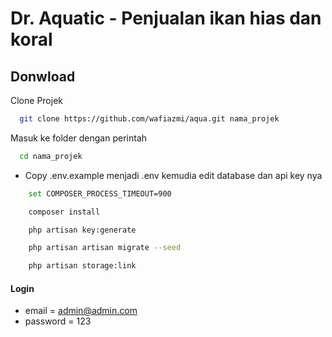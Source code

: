 # Dr. Aquatic - Penjualan ikan hias dan koral 


## Donwload

Clone Projek

```bash
  git clone https://github.com/wafiazmi/aqua.git nama_projek
```

Masuk ke folder dengan perintah

```bash
  cd nama_projek
```

-   Copy .env.example menjadi .env kemudia edit database dan api key nya
```bash
    set COMPOSER_PROCESS_TIMEOUT=900
```
```bash
    composer install
```

```bash
    php artisan key:generate
```

```bash
    php artisan artisan migrate --seed
```

```bash
    php artisan storage:link
```

#### Login

-   email = admin@admin.com
-   password = 123
